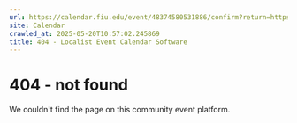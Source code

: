 ```yaml
---
url: https://calendar.fiu.edu/event/48374580531886/confirm?return=https%3A%2F%2Fcalendar.fiu.edu%2Fevent%2Fise-tpp-office-hours-virtual
site: Calendar
crawled_at: 2025-05-20T10:57:02.245869
title: 404 - Localist Event Calendar Software
---
```


# 404 - not found
We couldn't find the page on this community event platform.
